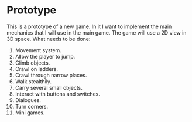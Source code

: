 # Prototype
 This is a prototype of a new game. In it I want to implement the main mechanics that I will use in the main game. The game will use a 2D view in 3D space.
What needs to be done:
1) Movement system.
2) Allow the player to jump.
3) Climb objects.
4) Crawl on ladders.
5) Crawl through narrow places.
6) Walk stealthily.
7) Carry several small objects.
8) Interact with buttons and switches.
9) Dialogues.
10) Turn corners.
11) Mini games.
